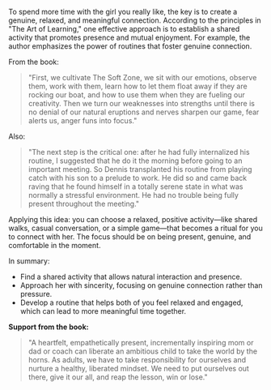 To spend more time with the girl you really like, the key is to create a genuine, relaxed, and meaningful connection. According to the principles in "The Art of Learning," one effective approach is to establish a shared activity that promotes presence and mutual enjoyment. For example, the author emphasizes the power of routines that foster genuine connection. 

From the book:
> "First, we cultivate The Soft Zone, we sit with our emotions, observe them, work with them, learn how to let them float away if they are rocking our boat, and how to use them when they are fueling our creativity. Then we turn our weaknesses into strengths until there is no denial of our natural eruptions and nerves sharpen our game, fear alerts us, anger funs into focus."

Also:
> "The next step is the critical one: after he had fully internalized his routine, I suggested that he do it the morning before going to an important meeting. So Dennis transplanted his routine from playing catch with his son to a prelude to work. He did so and came back raving that he found himself in a totally serene state in what was normally a stressful environment. He had no trouble being fully present throughout the meeting."

Applying this idea: you can choose a relaxed, positive activity—like shared walks, casual conversation, or a simple game—that becomes a ritual for you to connect with her. The focus should be on being present, genuine, and comfortable in the moment. 

In summary:
- Find a shared activity that allows natural interaction and presence.
- Approach her with sincerity, focusing on genuine connection rather than pressure.
- Develop a routine that helps both of you feel relaxed and engaged, which can lead to more meaningful time together.

**Support from the book:**
> "A heartfelt, empathetically present, incrementally inspiring mom or dad or coach can liberate an ambitious child to take the world by the horns. As adults, we have to take responsibility for ourselves and nurture a healthy, liberated mindset. We need to put ourselves out there, give it our all, and reap the lesson, win or lose."
